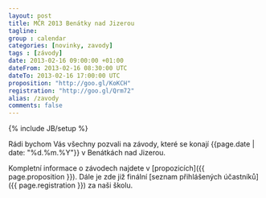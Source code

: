 ```yaml
---
layout: post
title: MČR 2013 Benátky nad Jizerou
tagline: 
group : calendar
categories: [novinky, zavody]
tags : [závody]
date: 2013-02-16 09:00:00 +01:00
dateFrom: 2013-02-16 08:30:00 UTC
dateTo: 2013-02-16 17:00:00 UTC
proposition: "http://goo.gl/KoKCH"
registration: "http://goo.gl/Qrm72"
alias: /zavody
comments: false
---
```

{% include JB/setup %}

Rádi bychom Vás všechny pozvali na závody, které se konají {{page.date | date: "%d.%m.%Y"}} v Benátkách nad Jizerou.

Kompletní informace o závodech najdete v [propozicích]({{ page.proposition }}). Dále je zde již finální [seznam přihlášených účastníků]({{ page.registration }}) za naši školu.

